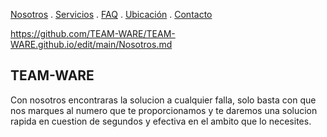 [Nosotros](./nosotros.md) . [Servicios](./servicios.md) . [FAQ](fAQ.md) . [Ubicación](ubicacion.md) . [Contacto](./contacto.md)

https://github.com/TEAM-WARE/TEAM-WARE.github.io/edit/main/Nosotros.md

## TEAM-WARE 

Con nosotros encontraras la solucion a cualquier falla, solo basta  con que nos marques al numero que te proporcionamos y te daremos una solucion rapida en cuestion de segundos y efectiva en el ambito que lo necesites. 

